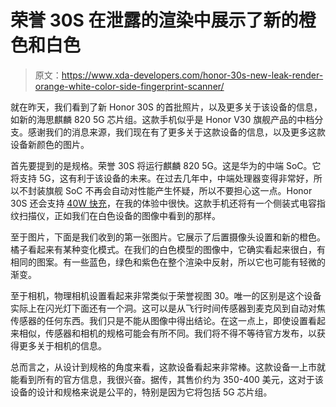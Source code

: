 # 荣誉 30S 在泄露的渲染中展示了新的橙色和白色

> 原文：<https://www.xda-developers.com/honor-30s-new-leak-render-orange-white-color-side-fingerprint-scanner/>

就在昨天，我们看到了新 Honor 30S 的首批照片，以及更多关于该设备的信息，如新的海思麒麟 820 5G 芯片组。这款手机似乎是 Honor V30 旗舰产品的中档分支。感谢我们的消息来源，我们现在有了更多关于这款设备的信息，以及更多这款设备新颜色的图片。

首先要提到的是规格。荣誉 30S 将运行麒麟 820 5G。这是华为的中端 SoC。它将支持 5G，这有利于该设备的未来。在过去几年中，中端处理器变得非常好，所以不封装旗舰 SoC 不再会自动对性能产生怀疑，所以不要担心这一点。Honor 30S 还会支持 [40W 快充](https://www.xda-developers.com/new-huawei-10v-4a-fast-charging-adapter-certified-3c/)，在我的体验中很快。这款手机还将有一个侧装式电容指纹扫描仪，正如我们在白色设备的图像中看到的那样。

至于图片，下面是我们收到的第一张图片。它展示了后置摄像头设置和新的橙色。橘子看起来有某种变化模式。在我们的白色模型的图像中，它确实看起来很白，有相同的图案。有一些蓝色，绿色和紫色在整个渲染中反射，所以它也可能有轻微的渐变。

至于相机，物理相机设置看起来非常类似于荣誉视图 30。唯一的区别是这个设备实际上在闪光灯下面还有一个洞。这可以是从飞行时间传感器到麦克风到自动对焦传感器的任何东西。我们只是不能从图像中得出结论。在这一点上，即使设置看起来相似，传感器和相机的规格可能会有所不同。我们将不得不等待官方发布，以获得更多关于相机的信息。

总而言之，从设计到规格的角度来看，这款设备看起来非常棒。这款设备一上市就能看到所有的官方信息，我很兴奋。据传，其售价约为 350-400 美元，这对于该设备的设计和规格来说是公平的，特别是因为它将包括 5G 芯片组。